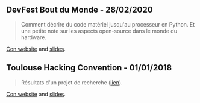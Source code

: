 ## DevFest Bout du Monde - 28/02/2020

> Comment décrire du code matériel jusqu'au processeur en Python. Et une petite note sur les aspects open-source dans le monde du hardware.

[Con website](https://devfest.duboutdumonde.bzh/) and [slides](./talks/devfest-2020.pdf).

## Toulouse Hacking Convention - 01/01/2018

> Résultats d'un projet de recherche ([lien](https://project.inria.fr/hardblare/)).

[Con website](https://18.thcon.party/) and [slides](./talks/thcon-2018.pdf).